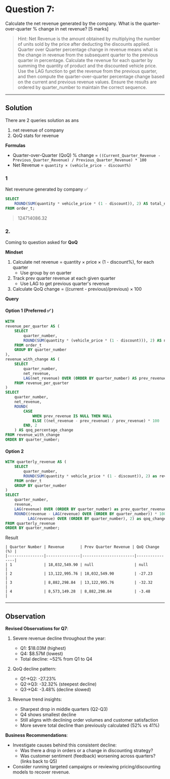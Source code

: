 # Question 7:
Calculate the net revenue generated by the company. What is the quarter-over-quarter % change in net revenue? [5 marks]
> Hint: Net Revenue is the amount obtained by multiplying the number of units sold by the price after deducting the discounts applied.
> Quarter over Quarter percentage change in revenue means what is the change in revenue from the subsequent quarter to the previous quarter in percentage.
> Calculate the revenue for each quarter by summing the quantity of product and the discounted vehicle price. Use the LAG function to get the revenue from the previous quarter, and then compute the quarter-over-quarter percentage change based on the current and previous revenue values.
> Ensure the results are ordered by quarter_number to maintain the correct sequence.


---

## Solution

There are 2 queries solution as ans
1. net revenue of company
2. QoQ stats for revenue


**Formulas**

- Quarter-over-Quarter (QoQ) % change =
`((Current_Quarter_Revenue - Previous_Quarter_Revenue) / Previous_Quarter_Revenue) * 100`
- Net Revenue = `quantity × (vehicle_price - discount%)`

### 1

Net revenune generated by company ✅
```sql
SELECT
    ROUND(SUM(quantity * vehicle_price * (1 - discount)), 2) AS total_net_revenue
FROM order_t;
```
> 124714086.32


### 2.
Coming to question asked for **QoQ**

**Mindset**

1. Calculate net revenue = quantity × price × (1 - discount%), for each quarter
   - Use group by on quarter
2. Track prev quarter revenue at each given quarter
   - Use LAG to get previous quarter's revenue
3. Calculate QoQ change = ((current - previous)/previous) × 100

**Query**

#### **Option 1** (Preferred ✅ )
```sql
WITH
revenue_per_quarter AS (
    SELECT
        quarter_number,
        ROUND(SUM(quantity * (vehicle_price * (1 - discount))), 2) AS net_revenue
    FROM order_t
    GROUP BY quarter_number
),
revenue_with_change AS (
    SELECT
        quarter_number,
        net_revenue,
        LAG(net_revenue) OVER (ORDER BY quarter_number) AS prev_revenue
    FROM revenue_per_quarter
)
SELECT
    quarter_number,
    net_revenue,
    ROUND(
        CASE
            WHEN prev_revenue IS NULL THEN NULL
            ELSE ((net_revenue - prev_revenue) / prev_revenue) * 100
        END, 2
    ) AS qoq_percentage_change
FROM revenue_with_change
ORDER BY quarter_number;
```

#### **Option 2**

```sql
WITH quarterly_revenue AS (
    SELECT
        quarter_number,
        ROUND(SUM(quantity * vehicle_price * (1 - discount)), 2) as revenue
    FROM order_t
    GROUP BY quarter_number
)
SELECT
    quarter_number,
    revenue,
    LAG(revenue) OVER (ORDER BY quarter_number) as prev_quarter_revenue,
    ROUND((revenue - LAG(revenue) OVER (ORDER BY quarter_number)) * 100.0 /
          LAG(revenue) OVER (ORDER BY quarter_number), 2) as qoq_change_pct
FROM quarterly_revenue
ORDER BY quarter_number;
```

Result
```
| Quarter Number | Revenue       | Prev Quarter Revenue | QoQ Change (%) |
|----------------|---------------|-----------------------|----------------|
| 1              | 18,032,549.90 | null                  | null           |
| 2              | 13,122,995.76 | 18,032,549.90         | -27.23         |
| 3              | 8,882,298.84  | 13,122,995.76         | -32.32         |
| 4              | 8,573,149.28  | 8,882,298.84          | -3.48          |
```

---


## Observation

**Revised Observations for Q7**:

1. Severe revenue decline throughout the year:
   - Q1: $18.03M (highest)
   - Q4: $8.57M (lowest)
   - Total decline: ~52% from Q1 to Q4

2. QoQ decline pattern:
   - Q1→Q2: -27.23%
   - Q2→Q3: -32.32% (steepest decline)
   - Q3→Q4: -3.48% (decline slowed)

3. Revenue trend insights:
   - Sharpest drop in middle quarters (Q2-Q3)
   - Q4 shows smallest decline
   - Still aligns with declining order volumes and customer satisfaction
   - More severe total decline than previously calculated (52% vs 41%)

**Business Recommendations**:

- Investigate causes behind this consistent decline:
  - Was there a drop in orders or a change in discounting strategy?
  - Was customer sentiment (feedback) worsening across quarters? (links back to Q5)
- Consider running targeted campaigns or reviewing pricing/discounting models to recover revenue.